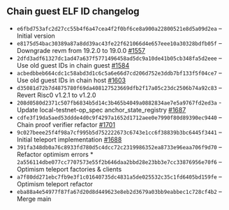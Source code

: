 ## Chain guest ELF ID changelog
  * `e6fbd753afc2d27cc55b4f6a47cea4f2f0bf6ce8a900a22800521e8d5a09d2ea` – Initial version
  * `e8175d54bac30389a87a8dd39ac43fe22f621066d4e657eee10a30328bdfb05f` – Downgrade revm from 19.2.0 to 19.0.0 [#1557](https://github.com/vlayer-xyz/vlayer/pull/1557)
  * `2dfd3adf61327dc1ad47a637f5771496458ad5dc9a10de41b05cb348fa5d2eee` – Use old guest IDs in chain guest [#1584](https://github.com/vlayer-xyz/vlayer/pull/1584)
  * `acbedbbeb664cdc1c58abd3d1c6c5a6e66d7cd206d752e3ddb7bf133f5f04ce7` – Use old guest IDs in chain host [#1603](https://github.com/vlayer-xyz/vlayer/pull/1603)
  * `d35081d72b7d4875780f69da408127523669dfb2f17a05c23dc2506b74a92c83` – Revert Risc0 v1.2.1 to v1.2.0
  * `208d0580d2371c507fb6834b5d14c3b465b4049a0882834ae7e5a9767fd2ed3a` - Update local-testnet-op_spec anchor_state_registry [#1687](https://github.com/vlayer-xyz/vlayer/pull/1687)
  * `cdfe3f19da5aed53ddde4d0c9f4297a1652d1712aee0e7990f80d89390ec9440` – Chain proof verifier refactor [#1701](https://github.com/vlayer-xyz/vlayer/pull/1701)
  * `9c027beee25f4f98a7cf995b5d752222673c6743e1cc6f38839b3bc6445f3441` – Initial teleport implementation [#1688](https://github.com/vlayer-xyz/vlayer/pull/1688)
  * `391fa348db0a76c8933fd780d5c4dcc72c2319986352ea8733e96eaa706f9d70` – Refactor optimism errors  * `2a556114dbe077cc7707573e55f2b646daa2bbd28e23bb3e7cc33876956e70f6` – Optimism teleport factories & clients
  * `a7f80dd271ebc7fb9e3f1c01640735dc4831a5de025532c35c1fd6405bd159fe` – Optimism teleport refactor
  * `eba88a4e54977f87fa67d20d8d449623e8eb2d3679a03bb9eabbec1c728cf4b2` – Merge main
